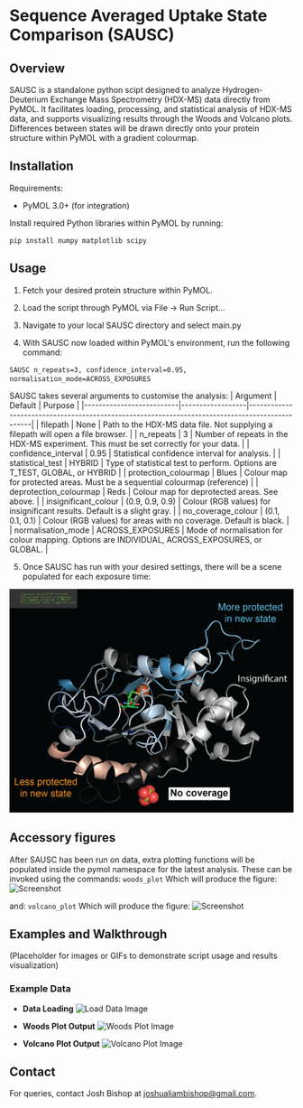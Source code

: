 # Sequence Averaged Uptake State Comparison (SAUSC)

## Overview

SAUSC is a standalone python scipt designed to analyze Hydrogen-Deuterium Exchange Mass Spectrometry (HDX-MS) data directly from PyMOL. It facilitates loading, processing, and statistical analysis of HDX-MS data, and supports visualizing results through the Woods and Volcano plots. Differences between states will be drawn directly onto your protein structure within PyMOL with a gradient colourmap.

## Installation

Requirements:
- PyMOL 3.0+ (for integration)

Install required Python libraries within PyMOL by running:
```
pip install numpy matplotlib scipy
```

## Usage
1. Fetch your desired protein structure within PyMOL.

2. Load the script through PyMOL via File -> Run Script...

3. Navigate to your local SAUSC directory and select main.py

4. With SAUSC now loaded within PyMOL's environment, run the following command:
```
SAUSC n_repeats=3, confidence_interval=0.95, normalisation_mode=ACROSS_EXPOSURES
```
SAUSC takes several arguments to customise the analysis:
| Argument                 | Default          | Purpose                                                                                        |
|--------------------------|------------------|------------------------------------------------------------------------------------------------|
| filepath                 | None             | Path to the HDX-MS data file. Not supplying a filepath will open a file browser.               |
| n_repeats                | 3                | Number of repeats in the HDX-MS experiment. This must be set correctly for your data.          |
| confidence_interval      | 0.95             | Statistical confidence interval for analysis.                                                  |
| statistical_test         | HYBRID           | Type of statistical test to perform. Options are T_TEST, GLOBAL, or HYBRID                     |
| protection_colourmap     | Blues            | Colour map for protected areas. Must be a sequential colourmap (reference)                     |
| deprotection_colourmap   | Reds             | Colour map for deprotected areas. See above.                                                   |
| insignificant_colour     | (0.9, 0.9, 0.9)  | Colour (RGB values) for insignificant results. Default is a slight gray.                       |
| no_coverage_colour       | (0.1, 0.1, 0.1)  | Colour (RGB values) for areas with no coverage. Default is black.                              |
| normalisation_mode       | ACROSS_EXPOSURES | Mode of normalisation for colour mapping. Options are INDIVIDUAL, ACROSS_EXPOSURES, or GLOBAL. |


5. Once SAUSC has run with your desired settings, there will be a scene populated for each exposure time:

![Screenshot](for_readme/example_structure_1bk0.png "Example of coloured structure.")

## Accessory figures
After SAUSC has been run on data, extra plotting functions will be populated inside the pymol namespace for the latest analysis.
These can be invoked using the commands:
```woods_plot```
Which will produce the figure:
![Screenshot](for_readme/example_woods_plot_1bk0.png "Example of woods plot.")

and:
```volcano_plot```
Which will produce the figure:
![Screenshot](for_readme/example_volcano_plot_1bk0.png "Example of volcano plot.")


## Examples and Walkthrough

(Placeholder for images or GIFs to demonstrate script usage and results visualization)

### Example Data
- **Data Loading**
  ![Load Data Image](path_to_load_data_image)

- **Woods Plot Output**
  ![Woods Plot Image](path_to_woods_plot_image)

- **Volcano Plot Output**
  ![Volcano Plot Image](path_to_volcano_plot_image)

## Contact
For queries, contact Josh Bishop at joshualiambishop@gmail.com.
